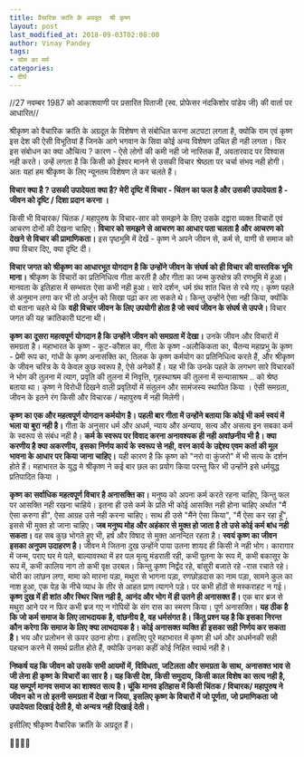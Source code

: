 ```yaml
---
title: वैचारिक क्रांति के अग्रदूत  श्री कृष्ण
layout: post
last_modified_at: 2018-09-03T02:08:00
author: Vinay Pandey
tags:
- सोम का मर्म
categories:
- दीर्घ
---
```

//27 नवम्बर 1987 को आकाशवाणी पर प्रसारित पिताजी (स्व. प्रोफेसर नंदकिशोर पांडेय जी)  की वार्ता पर आधारित//

श्रीकृष्ण को वैचारिक क्रांति के अग्रदूत के विशेषण से  संबोधित करना अटपटा लगता है, क्योकि राम एवं कृष्ण इस देश की ऐसी विभूतियां हैं जिनके आगे भगवान के सिवा कोई अन्य विशेषण उचित ही नही लगता। फिर इस संबोधन का क्या औचित्य ? कारण - ऐसे लोगों की कमी नही जो नास्तिक हैं, अवतारवाद पर विश्वास नही करते। उन्हें लगता है कि किसी को ईश्वर मानने से उसकी विचार श्रेष्ठता पर चर्चा संभव नही होगी। अतः यहां हम श्रीकृष्ण के लिए न्यूनतम  विशेषण ले कर चलते हैं। 

**विचार क्या है ? उसकी उपादेयता क्या है? मेरी दृष्टि में विचार - चिंतन का फल है और उसकी उपादेयता है - जीवन को दृष्टि / दिशा प्रदान करना ।** 

किसी भी विचारक/ चिंतक / महापुरुष के विचार-सार को समझने के लिए उसके दद्वारा व्यक्त विचारों एवं आचरण दोनों की देखना चाहिए।  **विचार को समझने से आचरण का आधार पता चलता है और आचरण को देखने से विचार की प्रामाणिकता।**  इस पृष्ठभूमि में देखें - कृष्ण ने अपने जीवन से, कर्म से, वाणी से समाज को क्या विचार दिए, क्या दृष्टि दी। 

**विचार जगत को श्रीकृष्ण का आधारभूत योगदान है कि उन्होंने जीवन के संघर्ष को ही विचार की वास्तविक भूमि माना।** श्रीकृष्ण के विचारों का प्रतिनिधित्व गीता करती है और गीता का जन्म कुरुक्षेत्र की रणभूमि में हुआ। मानवता के इतिहास में सम्भवतः ऐसा कभी नही हुआ। सारे दर्शन, धर्म ग्रंथ शांत चित्त से रचे गए। कृष्ण पहले से अनुमान लगा कर भी तो अर्जुन को सिखा पढ़ा कर ला सकते थे। किन्तु उन्होंने ऐसा नही किया, क्योंकि वो बताना चहते थे कि **वही विचार जीवन के लिए उपयोगी होता है जो स्वयं जीवन के संघर्ष से उपजे।** विचार जगत की यह क्रांतिकारी घटना थी।

**कृष्ण का दूसरा महत्वपूर्ण योगदान है कि उन्होंने जीवन को समग्रता में देखा।** उनके जीवन और विचारों में समग्रता है। महाभारत के कृष्ण - कूट-कौशल का, गीता के कृष्ण -अलौकिकता का, चैतन्य महाप्रभु के कृष्ण - प्रेमी रूप का, गांधी के कृष्ण अनासक्ति का, तिलक के कृष्ण कर्मयोग का प्रतिनिधित्व करते हैं, और श्रीकृष्ण के जीवन चरित्र के ये केवल कुछ स्वरूप है, ऐसे अनेकों हैं। यह भी कि उनके पहले के लगभग सारे विचारकों ने भोग की तुलना में त्याग, प्रवृति की तुलना में निवृत्ति, गृहस्थाश्रम की तुलना में सन्यासाश्रम .. को श्रेष्ठ बताया था।  कृष्ण ने विरोधी दिखने वाली प्रवृतियों में संतुलन और सामंजस्य स्थापित किया । ऐसी समग्रता, जीवन के इतने रंग किसी और विचारक / महापुरुष में नही मिलेगी।

**कृष्ण का एक और महत्वपूर्ण योगदान कर्मयोग है। पहली बार गीता में उन्होंने बताया कि कोई भी कर्म स्वयं में भला या बुरा नही है।**  गीता के अनुसार धर्म और अधर्म, न्याय और अन्याय, सत्य और असत्य इन सबका कर्म के स्वरूप से संबंध नही है। **कर्म के स्वरूप पर विवाद करना अनावश्यक ही नही अवांछनीय भी है। क्या करणीय है क्या अकरणीय, इसका निर्णय कार्य के स्वरूप से नही, वरन कार्य के उद्देश्य एवम कर्ता की मूल भावना के आधार पर किया जाना चाहिए।** यही कारण है कि कृष्ण को "नरो वा कुंजरो" में भी सत्य के दर्शन होते हैं। महाभारत के युद्ध मे श्रीकृष्ण ने कई बार छल का प्रयोग किया परन्तु फिर भी उन्होंने इसे धर्मयुद्ध प्रतिपादित किया । 

**कृष्ण का सर्वाधिक महत्वपूर्ण विचार है अनासक्ति का।** मनुष्य को अपना कर्म करते रहना चाहिए, किन्तु फल पर आसक्ति नही रखना चाहिये। इतना ही उसे कर्म के प्रति भी कोई आसक्ति नही होना चाहिए अर्थात "मैं ऐसा करुगा ही", ऐसा आग्रह उसे नही करना चाहिए। साथ ही उसे "मैंने ऐसा किया", "मैं ऐसा कर रहा हूँ", इससे भी मुक्त हो जाना चाहिए। **जब मनुष्य मोह और अहंकार से मुक्त हो जाता है तो उसे कोई कर्म बांध नही सकता।** वह सब कुछ भोगते हुए भी, हर्ष और विषाद से मुक्त आनन्दित रहता है। **स्वयं कृष्ण का जीवन इसका अनुपम उदाहरण है।** जीवन मे जितना दुख उन्होंने पाया उतना शायद ही किसी ने नही भोग। कारागार में जन्म, पराए घर मे पले, बाल्यावस्था में हर पल मृत्यु मंडराती रही, कभी पूतना के रूप में, कभी बकासूर के रूप में, कभी कालिय नाग तो कभी वृक्ष उरबल। किन्तु कृष्ण निर्द्वंद रहे, बांसुरी बजाते रहे -रास रचाते रहे। चोरी का लांछन लगा,  मामा को मारना पड़ा, मथुरा से भागना पड़ा, रणछोड़दास का नाम पड़ा, सामने कुल का नाश हुआ, एक पेड़ के नीचे व्याध के तीर से आहत प्राण त्यागने पड़े। पर कभी होंठों से मस्कराहट न गई। **कृष्ण दुख में ही शांत और स्थिर चित्त नही है, आनंद और भोग में ही उतने ही अनासक्त हैं।** एक बार ब्रज से मथुरा आने पर न फिर कभी ब्रज गए न गोपियों के संग रास का स्मरण किया। पूर्ण अनासक्ति। 
**यह ठीक है कि जो कर्म समाज के लिए लाभदायक है, वांछनीय है, वह धर्मसंगत है। किंतु प्रश्न यह है कि इसका निरन्त कौन करेगा कि समाज के लिए क्या लाभदायक है। कोई अनासक्त व्यक्ति ही इसका सही निर्णय कर सकता है।** भय और प्रलोभन से ऊपर उठना होगा। इसलिए पूरे महाभारत में  कृष्ण ही धर्म और अधर्मनकी सही पहचान करने में समर्थ प्रतीत होते हैं, क्योकि उनका कहीं कोई निहित स्वार्थ नही है। 

**निष्कर्ष यह कि जीवन को उसके सभी आयमों में, विविधता, जटिलता और समग्रता के साथ, अनासक्त भाव से जी लेना ही कृष्ण के विचारों का सार है। यह किसी देश, किसी समुदाय, किसी काल विशेष का सत्य नही है, यह सम्पूर्ण मानव समाज का शाश्वत सत्य है। चूंकि मानव इतिहास में किसी चिंतक / विचारक/ महापुरुष ने जीवन को न तो इतनी समग्रता में देखा न जिया, इसलिए कृष्ण के विचारों में जो पूर्णता, जो प्रमाणिकता जो उपादेयता दिखाई देती है, वो अन्यत्र नही दिखाई देती।**

इसीलिए श्रीकृष्ण वैचारिक क्रांति के अग्रदूत हैं। 

🙏🌷🌷🙏


